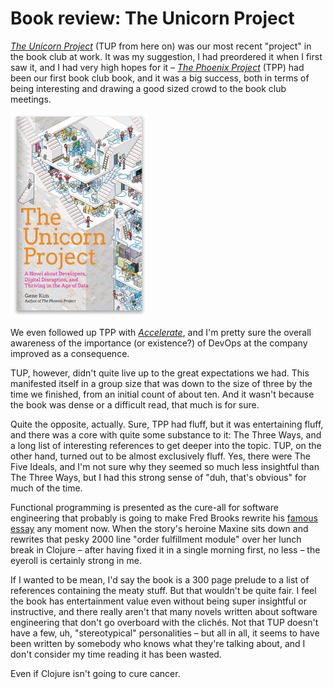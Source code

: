 # Book review: The Unicorn Project

[*The Unicorn Project*][1] (TUP from here on) was our most recent "project" in
the book club at work. It was my suggestion, I had preordered it when I first
saw it, and I had very high hopes for it – [*The Phoenix Project*][2] (TPP) had
been our first book club book, and it was a big success, both in terms of being
interesting and drawing a good sized crowd to the book club meetings.

[1]: https://itrevolution.com/the-unicorn-project
[2]: https://itrevolution.com/book/the-phoenix-project

![Cover of *The Unicorn Project*](images/2020-02-24-unicorn-project.jpg)

We even followed up TPP with [*Accelerate*][3], and I'm pretty sure the overall
awareness of the importance (or existence?) of DevOps at the company improved
as a consequence.

[3]: https://itrevolution.com/book/accelerate

TUP, however, didn't quite live up to the great expectations we had. This
manifested itself in a group size that was down to the size of three by the
time we finished, from an initial count of about ten. And it wasn't because the
book was dense or a difficult read, that much is for sure.

Quite the opposite, actually. Sure, TPP had fluff, but it was entertaining
fluff, and there was a core with quite some substance to it: The Three Ways,
and a long list of interesting references to get deeper into the topic. TUP, on
the other hand, turned out to be almost exclusively fluff. Yes, there were The
Five Ideals, and I'm not sure why they seemed so much less insightful than The
Three Ways, but I had this strong sense of "duh, that's obvious" for much of
the time.

Functional programming is presented as the cure-all for software engineering
that probably is going to make Fred Brooks rewrite his [famous essay][4] any
moment now. When the story's heroine Maxine sits down and rewrites that pesky
2000 line "order fulfillment module" over her lunch break in Clojure – after
having fixed it in a single morning first, no less – the eyeroll is certainly
strong in me.

[4]: http://faculty.salisbury.edu/~xswang/Research/Papers/SERelated/no-silver-bullet.pdf

If I wanted to be mean, I'd say the book is a 300 page prelude to a list of
references containing the meaty stuff. But that wouldn't be quite fair. I feel
the book has entertainment value even without being super insightful or
instructive, and there really aren't that many novels written about software
engineering that don't go overboard with the clichés. Not that TUP doesn't have
a few, uh, "stereotypical" personalities – but all in all, it seems to have
been written by somebody who knows what they're talking about, and I don't
consider my time reading it has been wasted.

Even if Clojure isn't going to cure cancer.
